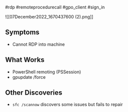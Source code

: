 #rdp #remoteprocedurecall #gpo_client #sign_in

![[07December2022_1670437600 (2).png]]
## Symptoms
- Cannot RDP into machine

## What Works
* PowerShell remoting (PSSession)
* gpupdate /force

## Other Discoveries
- `sfc /scannow` discovers some issues but fails to repair